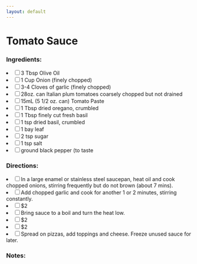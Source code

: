 ```yaml
---
layout: default
---
```


# Tomato Sauce

### Ingredients:

<li><label><input type="checkbox">3 Tbsp Olive Oil</label></li>
<li><label><input type="checkbox">1 Cup Onion (finely chopped)</label></li>
<li><label><input type="checkbox">3­-4 Cloves of garlic (finely chopped)</label></li>
<li><label><input type="checkbox">28oz. can Italian plum tomatoes coarsely chopped but not drained</label></li>
<li><label><input type="checkbox">15mL (5 1/2 oz. can) Tomato Paste</label></li>
<li><label><input type="checkbox">1 Tbsp dried oregano, crumbled</label></li>
<li><label><input type="checkbox">1 Tbsp finely cut fresh basil</label></li>
<li><label><input type="checkbox">1 tsp dried basil, crumbled</label></li>
<li><label><input type="checkbox">1 bay leaf</label></li>
<li><label><input type="checkbox">2 tsp sugar</label></li>
<li><label><input type="checkbox">1 tsp salt</label></li>
<li><label><input type="checkbox">ground black pepper (to taste</label></li>

### Directions:

<li><label><input type="checkbox">In a large enamel or stainless steel saucepan, heat oil and cook chopped onions, stirring frequently but do not brown (about 7 mins).</label></li>
<li><label><input type="checkbox">Add chopped garlic and cook for another 1 or 2 minutes, stirring constantly.</label></li>
<li><label><input type="checkbox">$2</label></li>
<li><label><input type="checkbox">Bring sauce to a boil and turn the heat low.</label></li>
<li><label><input type="checkbox">$2</label></li>
<li><label><input type="checkbox">$2</label></li>
<li><label><input type="checkbox">Spread on pizzas, add toppings and cheese. Freeze unused sauce for later.</label></li>

### Notes:
